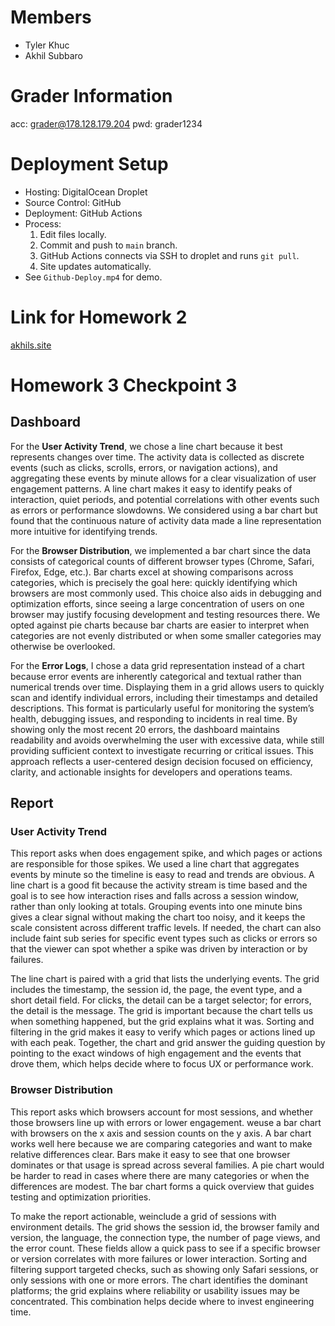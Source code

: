 # Members
- Tyler Khuc
- Akhil Subbaro

# Grader Information

acc: grader@178.128.179.204
pwd: grader1234

# Deployment Setup

- Hosting: DigitalOcean Droplet
- Source Control: GitHub
- Deployment: GitHub Actions
- Process:
  1. Edit files locally.
  2. Commit and push to `main` branch.
  3. GitHub Actions connects via SSH to droplet and runs `git pull`.
  4. Site updates automatically.
- See `Github-Deploy.mp4` for demo.

# Link for Homework 2
[akhils.site](https://akhils.site/src/)


# Homework 3 Checkpoint 3

## Dashboard

For the **User Activity Trend**, we chose a line chart because it best represents changes over time. The activity data is collected as discrete events (such as clicks, scrolls, errors, or navigation actions), and aggregating these events by minute allows for a clear visualization of user engagement patterns. A line chart makes it easy to identify peaks of interaction, quiet periods, and potential correlations with other events such as errors or performance slowdowns. We considered using a bar chart but found that the continuous nature of activity data made a line representation more intuitive for identifying trends.

For the **Browser Distribution**, we implemented a bar chart since the data consists of categorical counts of different browser types (Chrome, Safari, Firefox, Edge, etc.). Bar charts excel at showing comparisons across categories, which is precisely the goal here: quickly identifying which browsers are most commonly used. This choice also aids in debugging and optimization efforts, since seeing a large concentration of users on one browser may justify focusing development and testing resources there. We opted against pie charts because bar charts are easier to interpret when categories are not evenly distributed or when some smaller categories may otherwise be overlooked.


For the **Error Logs**, I chose a data grid representation instead of a chart because error events are inherently categorical and textual rather than numerical trends over time. Displaying them in a grid allows users to quickly scan and identify individual errors, including their timestamps and detailed descriptions. This format is particularly useful for monitoring the system’s health, debugging issues, and responding to incidents in real time. By showing only the most recent 20 errors, the dashboard maintains readability and avoids overwhelming the user with excessive data, while still providing sufficient context to investigate recurring or critical issues. This approach reflects a user-centered design decision focused on efficiency, clarity, and actionable insights for developers and operations teams.


## Report

### User Activity Trend
This report asks when does engagement spike, and which pages or actions are responsible for those spikes. We used a line chart that aggregates events by minute so the timeline is easy to read and trends are obvious. A line chart is a good fit because the activity stream is time based and the goal is to see how interaction rises and falls across a session window, rather than only looking at totals. Grouping events into one minute bins gives a clear signal without making the chart too noisy, and it keeps the scale consistent across different traffic levels. If needed, the chart can also include faint sub series for specific event types such as clicks or errors so that the viewer can spot whether a spike was driven by interaction or by failures.

The line chart is paired with a grid that lists the underlying events. The grid includes the timestamp, the session id, the page, the event type, and a short detail field. For clicks, the detail can be a target selector; for errors, the detail is the message. The grid is important because the chart tells us when something happened, but the grid explains what it was. Sorting and filtering in the grid makes it easy to verify which pages or actions lined up with each peak. Together, the chart and grid answer the guiding question by pointing to the exact windows of high engagement and the events that drove them, which helps decide where to focus UX or performance work. 

### Browser Distribution
This report asks which browsers account for most sessions, and whether those browsers line up with errors or lower engagement. weuse a bar chart with browsers on the x axis and session counts on the y axis. A bar chart works well here because we are comparing categories and want to make relative differences clear. Bars make it easy to see that one browser dominates or that usage is spread across several families. A pie chart would be harder to read in cases where there are many categories or when the differences are modest. The bar chart forms a quick overview that guides testing and optimization priorities.

To make the report actionable, weinclude a grid of sessions with environment details. The grid shows the session id, the browser family and version, the language, the connection type, the number of page views, and the error count. These fields allow a quick pass to see if a specific browser or version correlates with more failures or lower interaction. Sorting and filtering support targeted checks, such as showing only Safari sessions, or only sessions with one or more errors. The chart identifies the dominant platforms; the grid explains where reliability or usability issues may be concentrated. This combination helps decide where to invest engineering time. 




